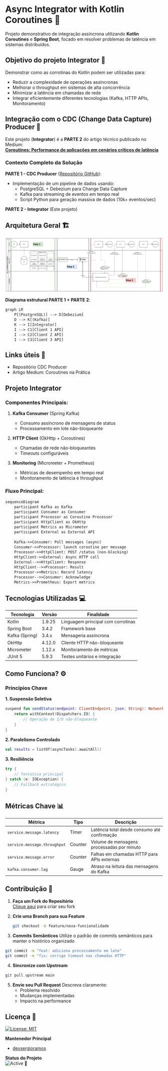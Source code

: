 # Async Integrator with Kotlin Coroutines 🚀

Projeto demonstrativo de integração assíncrona utilizando **Kotlin Coroutines** e **Spring Boot**, focado em resolver problemas de latência em sistemas distribuídos.


## Objetivo do projeto Integrator 🎯
Demonstrar como as corrotinas do Kotlin podem ser utilizadas para:
- Reduzir a complexidade de operações assíncronas
- Melhorar o throughput em sistemas de alta concorrência
- Minimizar a latência em chamadas de rede
- Integrar eficientemente diferentes tecnologias (Kafka, HTTP APIs, Monitoramento)

## Integração com o CDC (Change Data Capture) Producer 🔗
Este projeto (**Integrator**) é a **PARTE 2** do artigo técnico publicado no Medium:  
[**Coroutines: Performance de aplicações em cenários críticos de latência**](https://medium.com/@devsergioramos/coroutines-performance-de-aplica%C3%A7%C3%B5es-em-cen%C3%A1rios-cr%C3%ADticos-de-lat%C3%AAncia-uma-abordagem-pr%C3%A1tica-com-1ba5ff21cd9f)

### Contexto Completo da Solução
**PARTE 1 - CDC Producer** ([Repositório GitHub](https://github.com/devsergioramos/cdc-event-driven-architecture-producer)):
- Implementação de um pipeline de dados usando:
    - PostgreSQL + Debezium para Change Data Capture
    - Kafka para streaming de eventos em tempo real
    - Script Python para geração massiva de dados (10k+ eventos/sec)

**PARTE 2 - Integrator** (Este projeto)

## Arquitetura Geral 🏗️
![img_1.png](./img_1.png)

**Diagrama estrutural PARTE 1 + PARTE 2**:
```mermaid
graph LR
    P[(PostgreSQL)] --> D[Debezium]
    D --> K[(Kafka)]
    K --> I[Integrator]
    I --> C1[Client 1 API]
    I --> C2[Client 2 API]
    I --> C3[Client 3 API]
```

## Links úteis 🔗 
* Repositório CDC Producer
* Artigo Medium: Coroutines na Prática

## Projeto Integrator

### Componentes Principais:
1. **Kafka Consumer** (Spring Kafka)
    - Consumo assíncrono de mensagens de status
    - Processamento em lote não-bloqueante

2. **HTTP Client** (OkHttp + Coroutines)
    - Chamadas de rede não-bloqueantes
    - Timeouts configuráveis

3. **Monitoring** (Micrometer + Prometheus)
    - Métricas de desempenho em tempo real
    - Monitoramento de latência e throughput

### Fluxo Principal:
```mermaid
sequenceDiagram
    participant Kafka as Kafka
    participant Consumer as Consumer
    participant Processor as Coroutine Processor
    participant HttpClient as OkHttp
    participant Metrics as Micrometer
    participant External as External API
    
    Kafka->>Consumer: Poll messages (async)
    Consumer->>Processor: launch coroutine per message
    Processor->>HttpClient: POST /status (non-blocking)
    HttpClient->>External: Async HTTP call
    External-->>HttpClient: Response
    HttpClient-->>Processor: Result
    Processor->>Metrics: Record latency
    Processor-->>Consumer: Acknowledge
    Metrics->>Prometheus: Export metrics
```

## Tecnologias Utilizadas 💻

| Tecnologia           | Versão    | Finalidade                              |
|----------------------|-----------|-----------------------------------------|
| Kotlin               | 1.9.25    | Linguagem principal com corrotinas      |
| Spring Boot          | 3.4.2     | Framework base                          |
| Kafka (Spring)       | 3.4.x     | Mensageria assíncrona                   |
| OkHttp               | 4.12.0    | Cliente HTTP não-bloqueante             |
| Micrometer           | 1.12.x    | Monitoramento de métricas               |
| JUnit 5              | 5.9.3     | Testes unitários e integração           |

## Como Funciona? ⚙️

### Princípios Chave

**1. Suspensão Seletiva**
```kotlin
suspend fun sendStatus(endpoint: ClientEndpoint, json: String): NetworkResult<String> {
    return withContext(Dispatchers.IO) {
        // Operação de I/O não-bloqueante
    }
}
```

**2. Paralelismo Controlado**  
```kotlin
val results = listOf(asyncTasks).awaitAll()
```

**3. Resiliência**
```kotlin
try {
    // Tentativa principal
} catch (e: IOException) {
    // Fallback estratégico
}
```

## Métricas Chave 📊

| Métrica                      | Tipo      | Descrição                              |
|------------------------------|-----------|----------------------------------------|
| `service.message.latency`    | Timer     | Latência total desde consumo até confirmação |
| `service.message.throughput` | Counter   | Volume de mensagens processadas por minuto |
| `service.message.error`      | Counter   | Falhas em chamadas HTTP para APIs externas |
| `kafka.consumer.lag`         | Gauge     | Atraso na leitura das mensagens do Kafka |

## Contribuição 🤝

1. **Faça um Fork do Repositório**  
   [Clique aqui](https://github.com/seu-usuario/integrator/fork) para criar seu fork

2. **Crie uma Branch para sua Feature**
   ```bash
   git checkout -b feature/nova-funcionalidade
    ```
3. **Commits Semânticos**
Utilize o padrão de commits semânticos para manter o histórico organizado
```bash
git commit -m "feat: adiciona processamento em lote" 
git commit -m "fix: corrige timeout nas chamadas HTTP"
```
4. **Sincronize com Upstream**
```bash
git pull upstream main
```
5. **Envie seu Pull Request**
    Descreva claramente:
   * Problema resolvido
   * Mudanças implementadas
   * Impacto na performance

## Licença 📜
[![License: MIT](https://img.shields.io/badge/License-MIT-yellow.svg)](https://opensource.org/licenses/MIT)

**Mantenedor Principal**
- [devsergioramos](https://github.com/devsergioramos)

**Status do Projeto**  
![Active](https://img.shields.io/badge/status-active-brightgreen) 🔄  